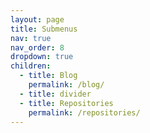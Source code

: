 ```yaml
---
layout: page
title: Submenus
nav: true
nav_order: 8
dropdown: true
children:
  - title: Blog
    permalink: /blog/
  - title: divider
  - title: Repositories
    permalink: /repositories/
---
```

